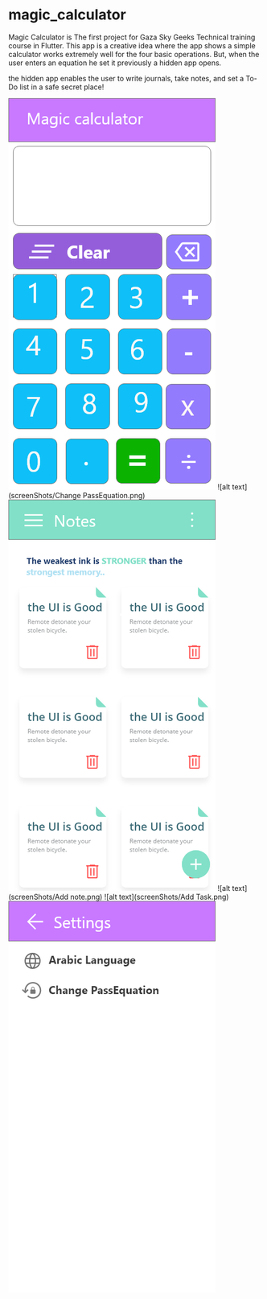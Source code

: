 # magic_calculator
Magic Calculator is The first project for Gaza Sky Geeks Technical training course in Flutter.
This app is a creative idea where the app shows a simple calculator works extremely well for the four basic operations.
But, when the user enters an equation he set it previously a hidden app opens.

the hidden app enables the user to write journals, take notes, and set a To-Do list in a safe secret place!

![alt text](screenShots/Home.png)
![alt text](screenShots/Change PassEquation.png)
![alt text](screenShots/Notes.png)
![alt text](screenShots/Add note.png)
![alt text](screenShots/Add Task.png)
![alt text](screenShots/Settings.png)

